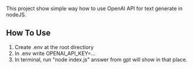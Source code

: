This project show simple way how to use OpenAI API for text generate in nodeJS.

## How To Use
1. Create .env at the root directiory
2. In .env write OPENAI_API_KEY=...
3. In terminal, run "node index.js" answer from gpt will show in that place.
